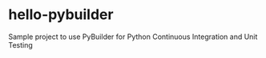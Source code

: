 # hello-pybuilder
Sample project to use PyBuilder for Python Continuous Integration and Unit Testing
